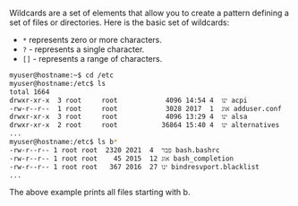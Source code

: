 Wildcards are a set of elements that allow you to create a pattern defining a set of files or directories.
Here is the basic set of wildcards:
- `*` represents zero or more characters.
- `?` - represents a single character.
- `[]` - represents a range of characters.

```bash
myuser@hostname:~$ cd /etc
myuser@hostname:/etc$ ls  
total 1664
drwxr-xr-x  3 root     root            4096 ינו  4 14:54 acpi
-rw-r--r--  1 root     root            3028 אוג  1  2017 adduser.conf
drwxr-xr-x  3 root     root            4096 ינו  4 13:29 alsa
drwxr-xr-x  2 root     root           36864 ינו  4 15:40 alternatives
...
myuser@hostname:/etc$ ls b*  
-rw-r--r-- 1 root root  2320 פבר  4  2021 bash.bashrc
-rw-r--r-- 1 root root    45 אוג 12  2015 bash_completion
-rw-r--r-- 1 root root   367 ינו 27  2016 bindresvport.blacklist
...
```
The above example prints all files starting with b.